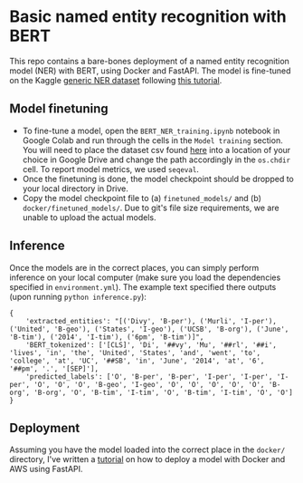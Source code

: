 # Basic named entity recognition with BERT

This repo contains a bare-bones deployment of a named entity recognition model (NER) with BERT, using Docker and FastAPI. The model is fine-tuned on the Kaggle [generic NER dataset](https://www.kaggle.com/abhinavwalia95/entity-annotated-corpus) following [this tutorial](https://www.depends-on-the-definition.com/named-entity-recognition-with-bert/).  


## Model finetuning

* To fine-tune a model, open the `BERT_NER_training.ipynb` notebook in Google Colab and run through the cells in the `Model training` section. You will need to place the dataset csv found [here](https://www.kaggle.com/abhinavwalia95/entity-annotated-corpus) into a location of your choice in Google Drive and change the path accordingly in the `os.chdir` cell. To report model metrics, we used `seqeval`. 
* Once the finetuning is done, the model checkpoint should be dropped to your local directory in Drive. 
* Copy the model checkpoint file to (a) `finetuned_models/` and (b) `docker/finetuned_models/`. Due to git's file size requirements, we are unable to upload the actual models. 

## Inference

Once the models are in the correct places, you can simply perform inference on your local computer (make sure you load the dependencies specified in `environment.yml`). The example text specified there outputs (upon running `python inference.py`):

```
{
	'extracted_entities': "[('Divy', 'B-per'), ('Murli', 'I-per'), ('United', 'B-geo'), ('States', 'I-geo'), ('UCSB', 'B-org'), ('June', 'B-tim'), ('2014', 'I-tim'), ('6pm', 'B-tim')]", 
	'BERT_tokenized': ['[CLS]', 'Di', '##vy', 'Mu', '##rl', '##i', 'lives', 'in', 'the', 'United', 'States', 'and', 'went', 'to', 'college', 'at', 'UC', '##SB', 'in', 'June', '2014', 'at', '6', '##pm', '.', '[SEP]'], 
	'predicted_labels': ['O', 'B-per', 'B-per', 'I-per', 'I-per', 'I-per', 'O', 'O', 'O', 'B-geo', 'I-geo', 'O', 'O', 'O', 'O', 'O', 'B-org', 'B-org', 'O', 'B-tim', 'I-tim', 'O', 'B-tim', 'I-tim', 'O', 'O']
}
```

## Deployment

Assuming you have the model loaded into the correct place in the `docker/` directory, I've written a [tutorial](https://divymurli.github.io/guides.html) on how to deploy a model with Docker and AWS using FastAPI.
